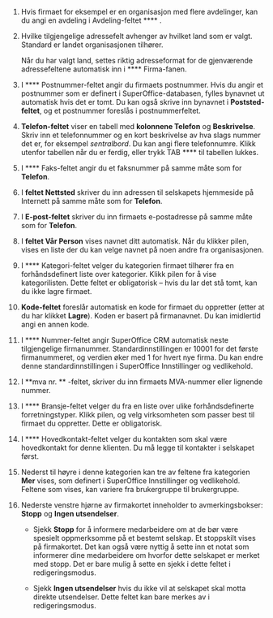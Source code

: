 <!-- markdownlint-disable-file MD041 -->
1. Hvis firmaet for eksempel er en organisasjon med flere avdelinger, kan du angi en avdeling i Avdeling-feltet **** .

2. Hvilke tilgjengelige adressefelt avhenger av hvilket land som er valgt. Standard er landet organisasjonen tilhører.

    Når du har valgt land, settes riktig adresseformat for de gjenværende adressefeltene automatisk inn i **** Firma-fanen.

3. I **** Postnummer-feltet angir du firmaets postnummer. Hvis du angir et postnummer som er definert i SuperOffice-databasen, fylles bynavnet ut automatisk hvis det er tomt. Du kan også skrive inn bynavnet  i **Poststed-feltet**, og et postnummer foreslås i postnummerfeltet.

4.  **Telefon-feltet** viser en tabell med **kolonnene Telefon** og **Beskrivelse**. Skriv inn et telefonnummer og en kort beskrivelse av hva slags nummer det er, for eksempel *sentralbord*. Du kan angi flere telefonnumre. Klikk utenfor tabellen når du er ferdig, eller trykk TAB **** til tabellen lukkes.

5. I **** Faks-feltet angir du et faksnummer på samme måte som for **Telefon**.

6. I **feltet Nettsted** skriver du inn adressen til selskapets hjemmeside på Internett på samme måte som for **Telefon**.

7. I **E-post-feltet** skriver du inn firmaets e-postadresse på samme måte som for **Telefon**.

8. I **feltet Vår Person** vises navnet ditt automatisk. Når du klikker pilen, vises en liste der du kan velge navnet på noen andre fra organisasjonen.

9. I **** Kategori-feltet velger du kategorien firmaet tilhører fra en forhåndsdefinert liste over kategorier. Klikk pilen for å vise kategorilisten. Dette feltet er obligatorisk – hvis du lar det stå tomt, kan du ikke lagre firmaet.

10.  **Kode-feltet** foreslår automatisk en kode for firmaet du oppretter (etter at du har klikket **Lagre**). Koden er basert på firmanavnet. Du kan imidlertid angi en annen kode.

11. I **** Nummer-feltet angir SuperOffice CRM automatisk neste tilgjengelige firmanummer. Standardinnstillingen er 10001 for det første firmanummeret, og verdien øker med 1 for hvert nye firma. Du kan endre denne standardinnstillingen i SuperOffice Innstillinger og vedlikehold.

12. I **mva nr. ** -feltet, skriver du inn firmaets MVA-nummer eller lignende nummer.

13. I **** Bransje-feltet velger du fra en liste over ulike forhåndsdefinerte forretningstyper. Klikk pilen, og velg virksomheten som passer best til firmaet du oppretter. Dette er obligatorisk.

14. I **** Hovedkontakt-feltet velger du kontakten som skal være hovedkontakt for denne klienten. Du må legge til kontakter i selskapet først.

15. Nederst til høyre i denne kategorien kan tre av feltene fra kategorien **Mer** vises, som definert i SuperOffice Innstillinger og vedlikehold. Feltene som vises, kan variere fra brukergruppe til brukergruppe.

16. Nederste venstre hjørne av firmakortet inneholder to avmerkingsbokser: **Stopp** og **Ingen utsendelser**.

    * Sjekk **Stopp** for å informere medarbeidere om at de bør være spesielt oppmerksomme på et bestemt selskap. Et stoppskilt vises på firmakortet. Det kan også være nyttig å sette inn et notat som informerer dine medarbeidere om hvorfor dette selskapet er merket med stopp. Det er bare mulig å sette en sjekk i dette feltet i redigeringsmodus.

    * Sjekk **Ingen utsendelser** hvis du ikke vil at selskapet skal motta direkte utsendelser. Dette feltet kan bare merkes av i redigeringsmodus.
